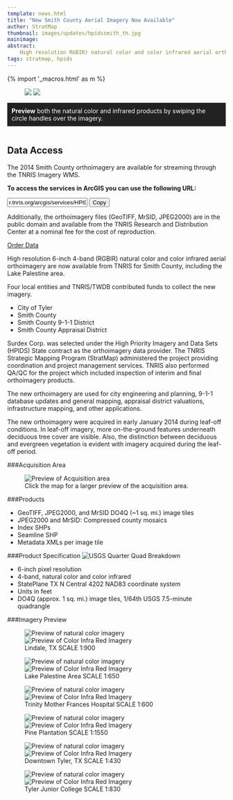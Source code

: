 ```yaml
---
template: news.html
title: "New Smith County Aerial Imagery Now Available"
author: StratMap
thumbnail: images/updates/hpidssmith_th.jpg
mainimage:
abstract:
    High resolution RGBIR) natural color and color infrared aerial orthoimagery are now available from TNRIS for Smith County, and Lake Palestine area.
tags: stratmap, hpids
---
```


{% import '_macros.html' as m %}


<figure>
<div id="imageCompare1" class='twentytwenty-container'>
  <img class="img-responsive" src="images/updates/smith-imagery/rosegarden_nc.jpg">
  <img class="img-responsive" src="images/updates/smith-imagery/rosegarden_cir.jpg">
</div>
</figure>

<p style="background: #222222; color: white; padding: 10px;"><strong>Preview</strong> both the natural color and infrared products by swiping the circle handles over the imagery.</p>


<div class="dataBox" style="float:right;">
<h2>Data Access</h2>
<p>The 2014 Smith County orthoimagery are available for streaming through the TNRIS Imagery WMS.</p>
<p><strong>To access the services in ArcGIS you can use the following URL:</strong></p>
<div id="shareLinkContainer" style="display: block;">
<div id="shareLinkBox">
<div class="input-group copy-url-container">
<input class="wms-url copy-url-input form-control" type="text" readonly
value="r.tnris.org/arcgis/services/HPIDS/HPIDS_Smith_2014_NC/ImageServer/WMSServer">

<span class="input-group-btn">
<button class="btn btn-info copy-url-btn" type="button">
<i class="fa fa-clipboard"></i> Copy
</button>
</span>
</div>

</div>
</div>
<p>Additionally, the orthoimagery files (GeoTIFF, MrSID, JPEG2000) are in the public domain and available from the TNRIS Research and Distribution Center at a nominal fee for the cost of reproduction.</p>
<p> <a href="{{ m.link('order-data') }}"  class="btn btn-tnris btn-lg">Order Data</a></p>
</div>

High resolution 6-inch 4-band (RGBIR) natural color and color infrared aerial orthoimagery are now available from TNRIS for Smith County, including the Lake Palestine area.

Four local entities and TNRIS/TWDB contributed funds to collect the new imagery.
* City of Tyler
* Smith County
* Smith County 9-1-1 District
* Smith County Appraisal District

Surdex Corp. was selected under the High Priority Imagery and Data Sets (HPIDS) State contract as the orthoimagery data provider. The TNRIS Strategic Mapping Program (StratMap) administered the project providing coordination and project management services. TNRIS also performed QA/QC for the project which included inspection of interim and final orthoimagery products.

The new orthoimagery are used for city engineering and planning, 9-1-1 database updates and general mapping, appraisal district valuations, infrastructure mapping, and other applications.

The new orthoimagery were acquired in early January 2014 during leaf-off conditions. In leaf-off imagery, more on-the-ground features underneath deciduous tree cover are visible. Also, the distinction between deciduous and evergreen vegetation is evident with imagery acquired during the leaf-off period.

###Acquisition Area

<figure>
<img class="smithpreview  img-responsive" src="images/updates/smith-imagery/2014_Smith_Ortho_Acquisition_sm.jpg" alt="Preview of Acquisition area">
<figcaption>Click the map for a larger preview of the acquisition area.</figcaption>
</figure>

###Products

* GeoTIFF, JPEG2000, and MrSID DO4Q (~1 sq. mi.) image tiles
* JPEG2000 and MrSID: Compressed county mosaics
* Index SHPs
* Seamline SHP
* Metadata XMLs per image tile

###Product Specification
![USGS Quarter Quad Breakdown](images/updates/smith-imagery/usgs_quad.jpg)
* 6-inch pixel resolution
* 4-band, natural color and color infrared
* StatePlane TX N Central 4202 NAD83 coordinate system
* Units in feet
* DO4Q (approx. 1 sq. mi.) image tiles, 1/64th USGS 7.5-minute quadrangle


###Imagery Preview

<figure>
<div id="imageCompare2" class='twentytwenty-container'>
  <img src="images/updates/smith-imagery/lindalesmith_nc.jpg" alt="Preview of natural color imagery">
  <img src="images/updates/smith-imagery/lindalesmith_cir.jpg" alt="Preview of Color Infra Red Imagery">
</div>
<figcaption>Lindale, TX  SCALE 1:900</figcaption>
</figure>
<figure>
<div id="imageCompare3" class='twentytwenty-container'>
  <img src="images/updates/smith-imagery/lakepalestine_nc.jpg" alt="Preview of natural color imagery">
  <img src="images/updates/smith-imagery/lakepalestine_cir.jpg" alt="Preview of Color Infra Red Imagery">
</div>
<figcaption>Lake Palestine Area  SCALE 1:650</figcaption>
</figure>
<figure>
<div id="imageCompare4" class='twentytwenty-container'>
  <img src="images/updates/smith-imagery/motherfrances_nc.jpg" alt="Preview of natural color imagery">
  <img src="images/updates/smith-imagery/motherfrances_cir.jpg" alt="Preview of Color Infra Red Imagery">
</div>
<figcaption>Trinity Mother Frances Hospital  SCALE 1:600</figcaption>
</figure>
<figure>
<div id="imageCompare5" class='twentytwenty-container'>
  <img src="images/updates/smith-imagery/pineplantation_nc.jpg" alt="Preview of natural color imagery">
  <img src="images/updates/smith-imagery/pineplantation_cir.jpg" alt="Preview of Color Infra Red Imagery">
</div>
<figcaption>Pine Plantation  SCALE 1:1550</figcaption>
</figure>
<figure>
<div id="imageCompare6" class='twentytwenty-container'>
  <img src="images/updates/smith-imagery/downtown1_Smith_nc.jpg" alt="Preview of natural color imagery">
  <img src="images/updates/smith-imagery/downtown1_Smith_cir.jpg" alt="Preview of Color Infra Red Imagery">
</div>
<figcaption>Downtown Tyler, TX  SCALE 1:430</figcaption>
</figure>
<figure>
<div id="imageCompare7" class='twentytwenty-container'>
  <img src="images/updates/smith-imagery/tjc_nc.jpg" alt="Preview of natural color imagery">
  <img src="images/updates/smith-imagery/tjc_cir.jpg" alt="Preview of Color Infra Red Imagery">
</div>
<figcaption>Tyler Junior College  SCALE 1:830</figcaption>
</figure>
<figure>
